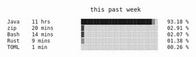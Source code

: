 

<p align="center"><samp>this past week</samp></p>
<!--START_SECTION:waka-->

```txt
Java    11 hrs          ███████████████████████▒░   93.18 %
zip     20 mins         ▓░░░░░░░░░░░░░░░░░░░░░░░░   02.91 %
Bash    14 mins         ▓░░░░░░░░░░░░░░░░░░░░░░░░   02.07 %
Rust    9 mins          ▒░░░░░░░░░░░░░░░░░░░░░░░░   01.38 %
TOML    1 min           ░░░░░░░░░░░░░░░░░░░░░░░░░   00.26 %
```

<!--END_SECTION:waka-->


